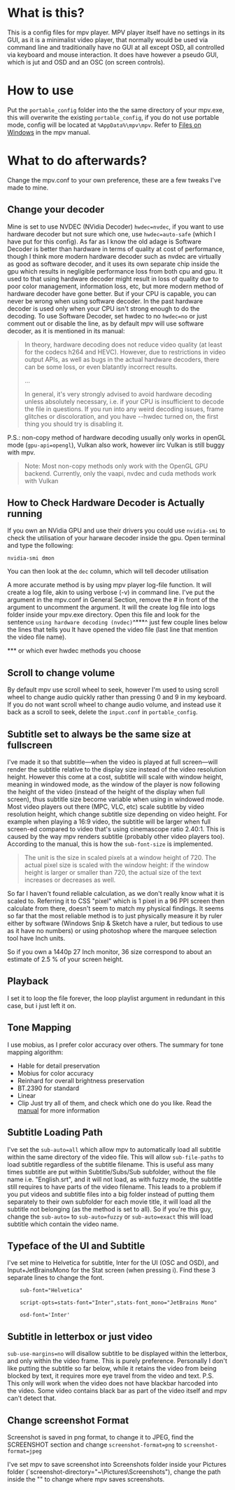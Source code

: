 # What is this?
This is a config files for mpv player. MPV player itself have no settings in its GUI, as it is a minimalist video player, that normally would be used via command line and traditionally have no GUI at all except OSD, all controlled via keyboard and mouse interaction. It does have however a pseudo GUI, which is jut and OSD and an OSC (on screen controls).

# How to use
Put the `portable_config` folder into the the same directory of your mpv.exe, this will overwrite the existing `portable_config`, if you do not use portable mode, config will be located at `%AppData%\mpv\mpv`. Refer to [Files on Windows](https://mpv.io/manual/stable/#files-on-windows) in the mpv manual.

# What to do afterwards?
Change the mpv.conf to your own preference, these are a few tweaks I've made to mine.

## Change your decoder
Mine is set to use NVDEC (NVidia Decoder) `hwdec=nvdec`, if you want to use hardware decoder but not sure which one, use `hwdec=auto-safe` (which I have put for this config). As far as I know the old adage is Software Decoder is better than hardware in terms of quality at cost of performance, though I think more modern hardware decoder such as nvdec are virtually as good as software decoder,  and it uses its own separate chip inside the gpu which results in negligible performance loss from both cpu and gpu. It used to that using hardware decoder might result in loss of quality due to poor color management, information loss, etc, but more modern method of hardware decoder have gone better. But if your CPU is capable, you can never be wrong when using software decoder. In the past hardware decoder is used only when your CPU isn't strong enough to do the decoding.
To use Software Decoder, set hwdec to no `hwdec=no` or just comment out or disable the line, as by default mpv will use software decoder, as it is mentioned in its manual:

>In theory, hardware decoding does not reduce video quality (at least for the codecs h264 and HEVC). However, due to restrictions in video output APIs, as well as bugs in the actual hardware decoders, there can be some loss, or even blatantly incorrect results.
>
>...
>
>In general, it's very strongly advised to avoid hardware decoding unless absolutely necessary, i.e. if your CPU is insufficient to decode the file in questions. If you run into any weird decoding issues, frame glitches or discoloration, and you have --hwdec turned on, the first thing you should try is disabling it.

P.S.: non-copy method of hardware decoding usually only works in openGL mode (`gpu-api=opengl`), Vulkan also work, however iirc Vulkan is still buggy with mpv.

> Note: Most non-copy methods only work with the OpenGL GPU backend. Currently, only the vaapi, nvdec and cuda methods work with Vulkan

## How to Check Hardware Decoder is Actually running
If you own an NVidia GPU and use their drivers you could use `nvidia-smi` to check the utilisation of your harware decoder inside the gpu.
Open terminal and type the following:

    nvidia-smi dmon

You can then look at the `dec` column, which will tell decoder utilisation

A more accurate method is by using mpv player log-file function. It will create a log file, akin to using verbose (-v) in command line. I've put the argument in the mpv.conf in General Section, remove the # in front of the argument to uncomment the argument. It will the create log file into logs folder inside your mpv.exe directory. Open this file and look for the sentence `using hardware decoding (nvdec)`^\*\*\*^ just few couple lines below the lines that tells you It have opened the video file (last line that mention the video file name).

\*\*\* or which ever hwdec methods you choose


## Scroll to change volume
By default mpv use scroll wheel to seek, however I'm used to using scroll wheel to change audio quickly rather than pressing 0 and 9 in my keyboard.
If you do not want scroll wheel to change audio volume, and instead use it back as a scroll to seek, delete the `input.conf` in `portable_config`.

## Subtitle set to always be the same size at fullscreen
I've made it so that subtitle—when the video is played at full screen—will render the subtitle relative to the display size instead of the video resolution height. However this come at a cost, subtitle will scale with window height, meaning in windowed mode, as the window of the player is now following the height of the video (instead of the height of the display when full screen), thus subtitle size become variable when using in windowed mode.
Most video players out there (MPC, VLC, etc) scale subtitle by video resolution height, which change subtitle size depending on video height. For example when playing a 16:9 video, the subtitle will be larger when full screen-ed compared to video that's using cinemascope ratio 2.40:1. This is caused by the way mpv renders subtitle (probably other video players too).
According to the manual, this is how the `sub-font-size` is implemented.

> The unit is the size in scaled pixels at a window height of 720. The actual pixel size is scaled with the window height: if the window height is larger or smaller than 720, the actual size of the text increases or decreases as well.

So far I haven't found reliable calculation, as we don't really know what it is scaled to. Referring it to CSS "pixel" which is 1 pixel in a 96 PPI screen then calculate from there, doesn't seem to match my physical findings. It seems so far that the most reliable method is to just physically measure it by ruler either by software (Windows Snip & Sketch have a ruler, but tedious to use as it have no numbers) or using photoshop where the marquee selection tool have Inch units.

So if you own a 1440p 27 Inch monitor, 36 size correspond to about an estimate of 2.5 % of your screen height.

## Playback
I set it to loop the file forever, the loop playlist argument in redundant in this case, but i just left it on.

## Tone Mapping
I use mobius, as I prefer color accuracy over others. The summary for tone mapping algorithm:
- Hable for detail preservation
- Mobius for color accuracy
- Reinhard for overall brightness preservation
- BT.2390 for standard
- Linear
- Clip
Just try all of them, and check which one do you like. Read the [manual](https://mpv.io/manual/stable/#options-tone-mapping) for more information

## Subtitle Loading Path
I've set the `sub-auto=all` which allow mpv to automatically load all subtitle within the same directory of the video file. This will allow `sub-file-paths` to load subtitle regardless of the subtitle filename. This is useful ass many times subtitle are put within Subtitle/Subs/Sub subfolder, without the file name i.e. "English.srt", and it will not load, as with fuzzy mode, the subtitle still requires to have parts of the video filename.
This leads to a problem if you put videos and subtitle files into a big folder instead of putting them separately to their own subfolder for each movie title, it will load all the subtitle not belonging (as the method is set to all). So if you're this guy, change the `sub-auto=` to `sub-auto=fuzzy` or `sub-auto=exact` this will load subtitle which contain the video name.

## Typeface of the UI and Subtitle
I've set mine to Helvetica for subtitle, Inter for the UI (OSC and OSD), and Input+JetBrainsMono for the Stat screen (when pressing i). Find these 3 separate lines to change the font.

        sub-font="Helvetica"
        
        script-opts=stats-font="Inter",stats-font_mono="JetBrains Mono"
        
        osd-font='Inter'
        
 ## Subtitle in letterbox or just video
 `sub-use-margins=no` will disallow subtitle to be displayed within the letterbox, and only within the video frame. This is purely preference. Personally I don't like putting the subtitle so far below, while it retains the video from being blocked by text, it requires more eye travel from the video and text.
P.S. This only will work when the video does not have blackbar harcoded into the video. Some video contains black bar as part of the video itself and mpv can't detect that.

## Change screenshot Format
Screenshot is saved in png format, to change it to JPEG, find the SCREENSHOT section and change `screenshot-format=png` to `screenshot-format=jpeg`

I've set mpv to save screenshot into Screenshots folder inside your Pictures folder (`screenshot-directory="~\Pictures\Screenshots"), change the path inside the "" to change where mpv saves screenshots.
